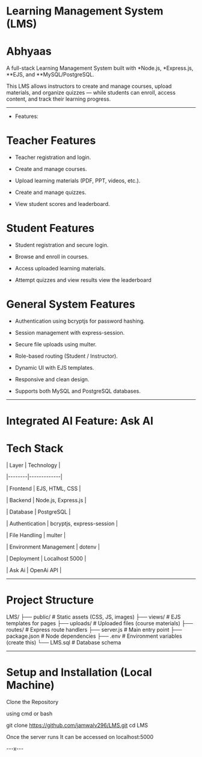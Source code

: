 # Learning Management System (LMS)

# Abhyaas



A full-stack Learning Management System built with *Node.js, *Express.js, **EJS, and **MySQL/PostgreSQL.  

This LMS allows instructors to create and manage courses, upload materials, and organize quizzes — while students can enroll, access content, and track their learning progress.



---



- Features:



# Teacher Features

- Teacher registration and login.

- Create and manage courses.

- Upload learning materials (PDF, PPT, videos, etc.).

- Create and manage quizzes.

- View student scores and leaderboard.



# Student Features

- Student registration and secure login.

- Browse and enroll in courses.

- Access uploaded learning materials.

- Attempt quizzes and view results view the leaderboard





#  General System Features

- Authentication using bcryptjs for password hashing.

- Session management with express-session.

- Secure file uploads using multer.

- Role-based routing (Student / Instructor).

- Dynamic UI with EJS templates.

- Responsive and clean design.

- Supports both MySQL and PostgreSQL databases.



---

# Integrated AI Feature: Ask AI 



# Tech Stack



| Layer | Technology |

|--------|-------------|

| Frontend | EJS, HTML, CSS |

| Backend | Node.js, Express.js |

| Database |  PostgreSQL |

| Authentication | bcryptjs, express-session |

| File Handling | multer |

| Environment Management | dotenv |

| Deployment | Localhost 5000 |

| Ask Ai | OpenAi API |


---



# Project Structure

LMS/
├── public/ # Static assets (CSS, JS, images)
├── views/ # EJS templates for pages
├── uploads/ # Uploaded files (course materials)
├── routes/ # Express route handlers
├── server.js # Main entry point
├── package.json # Node dependencies
├── .env # Environment variables (create this)
└── LMS.sql # Database schema

---

#  Setup and Installation (Local Machine)

 Clone the Repository

using cmd or bash

git clone https://github.com/jamwalv296/LMS.git
cd LMS

Once the server runs 
It can be accessed on   localhost:5000

---x---
